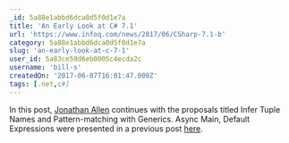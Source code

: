 ```yaml
---
_id: 5a88e1abbd6dca0d5f0d1e7a
title: 'An Early Look at C# 7.1'
url: 'https://www.infoq.com/news/2017/06/CSharp-7.1-b'
category: 5a88e1abbd6dca0d5f0d1e7a
slug: 'an-early-look-at-c-7-1'
user_id: 5a83ce59d6eb0005c4ecda2c
username: 'bill-s'
createdOn: '2017-06-07T16:01:47.000Z'
tags: [.net,c#]
---
```


In this post, <a href="https://www.infoq.com/profile/Jonathan-Allen">Jonathan Allen</a> continues with the proposals titled Infer Tuple Names and Pattern-matching with Generics. Async Main, Default Expressions were presented in a previous post <a href="https://www.infoq.com/news/2017/06/CSharp-7.1-a">here</a>.
